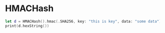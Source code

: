 # HMACHash

```swift
let d = HMACHash().hmac(.SHA256, key: "this is key", data: "some data")
print(d.hexString())
```
